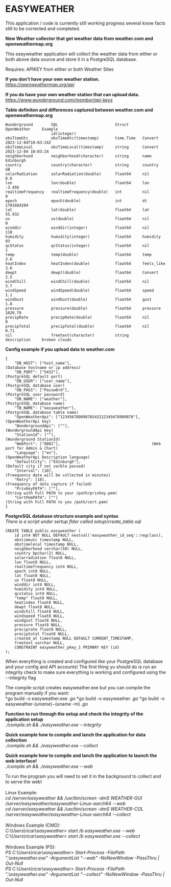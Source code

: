 # EASYWEATHER

This application / code is currently still working progress several know facts still to be corrected and completed.


**New Weather collector that get weather data from weather.com and openweathermap.org**

This easyweather application will collect the weather data from either or both above data source and store it in a PostgreSQL database.

Requires: APIKEY from either or both Weather Sites

**If you don't have your own weather station.**<BR>
*https://openweathermap.org/api*

**If you do have your own weather station that can upload data.**<BR>
*https://www.wunderground.com/member/api-keys*

**Table definiton and differences captured between weather.com and openweathermap.org**

```
Wunderground		SQL							Struct		OpenWeather	    Example
					id(integer)			
obsTimeUtc			obsTimeUtc(timestamp)		time.Time	Convert			2023-12-04T10:03:24Z	
obsTimeLocal		obsTimeLocal(timestamp)		string		Convert			2023-12-04 10:03:24
neighborhood		neighborhood(character)		string		name			Edinburgh
country				country(character)			string		country			GB
solarRadiation		solarRadiation(double)		float64		nil				8.6	
lon					lon(double)					float64		lon				-3.456
realtimeFrequency	realtimeFrequency(double)	int			nil				0
epoch				epoch(double)				int			dt				1701684204
lat					lat(double)					float64		lat				55.932
uv					uv(double)					float64		nil				0	
winddir				winddir(integer)			float64		nil				118	
humidity			humidity(integer)			float64		humidity		93
qcStatus			qcStatus(integer)			float64		nil				1	
temp				temp(double)				float64		temp			3.6
heatIndex			heatIndex(double)			float64		feels_like		3.6
dewpt				dewpt(double)				float64		Convert			2.5
windChill			windChill(double)			float64		nil				3.7
windSpeed			windSpeed(double)			float64		speed			1.1
windGust			windGust(double)			float64		gust			1.8
pressure			pressure(double)			float64		pressure		1020.79
precipRate			precipRate(double)			float64		nil				0	
precipTotal			precipTotal(double)			float64		nil				0.71	
nil					freetext(character)			string		description		broken clouds
```
**Config example if you upload data to weather.com**
```
{
    "DB_HOST": ["host_name"],									(Database hostname or ip address)
    "DB_PORT": ["5432"],										(PostgreSQL default port)
    "DB_USER": ["user_name"],									(PostgreSQL database user)
    "DB_PASS": ["Passw0rd"],									(PostgreSQL user password)
    "DB_NAME": ["weather"],										(PostgreSQL database name)
    "TB_NAME": ["easyweather"],									(PostgreSQL database table name)
    "OpenWeatherApi": ["12345678909876543212345678909876"],		(OpenWeatherApi key)
    "WundergroundApi": [""],									(WundergroundApi key)
	"StationId": [""],											(Wunderground StationId)
    "WebPort": ["8081"],										(Web port for Admin & Chart)
    "Language": ["en"],											(OpenWeatherApi Description language)
    "DefaultCity": ["Edinburgh"],								(Default city if not varble passed)
	"Interval": [10],											(Freequency data will be collected in minutes)
	"Retry": [10],												(Freequency of data capture if failed)
	"PrivKeyPATH": [""],										(String with Full PATH to your /path/privkey.pem)
    "CertPemPATH": [""]											(String with Full PATH to you /path/cert.pem)
}
```
**PostgreSQL database structure example and syntax**<BR>
*There is a script under sertup flder called setup/create_table.sql*

```
CREATE TABLE public.easyweather (
	id int4 NOT NULL DEFAULT nextval('easyweather_id_seq'::regclass),
	obstimeutc timestamp NULL,
	obstimelocal timestamp NULL,
	neighborhood varchar(50) NULL,
	country bpchar(2) NULL,
	solarradiation float8 NULL,
	lon float8 NULL,
	realtimefrequency int4 NULL,
	epoch int8 NULL,
	lat float8 NULL,
	uv float8 NULL,
	winddir int4 NULL,
	humidity int4 NULL,
	qcstatus int4 NULL,
	"temp" float8 NULL,
	heatindex float8 NULL,
	dewpt float8 NULL,
	windchill float8 NULL,
	windspeed float8 NULL,
	windgust float8 NULL,
	pressure float8 NULL,
	preciprate float8 NULL,
	preciptotal float8 NULL,
	created_at timestamp NULL DEFAULT CURRENT_TIMESTAMP,
	freetext varchar NULL,
	CONSTRAINT easyweather_pkey_1 PRIMARY KEY (id)
);
```

When everything is created and configured like your PostgreSQL database and your config and API accounts! The first thing yu should do is run an integrity check to make sure everything is working and configured using the --integrity flag<BR>

The compile script creates easyweather.exe but you can compile the program manually if you want:<BR>
*go build -o easyweather.exe *.go*
*go build -o easyweather *.go*
*go build -o easyweather-$(uname)-$(uname -m) *.go*

**Function to run through the setup and check the integrity of the application setup**<BR>
*./compile.sh && ./easyweather.exe --integrity*<BR>

**Quick example how to compile and lanch the application for data collection**<BR>
*./compile.sh && ./easyweather.exe --collect*<BR>

**Quick example how to compile and lanch the application to launch the web interface!**<BR>
*./compile.sh && ./easyweather.exe --web*<BR>

To run the program you will need to set it in the background to collect and to serve the web!<BR><BR>
Linux Example:<BR>
*cd /server/easyweather && /usr/bin/screen -dmS WEATHER-GUI /server/easyweather/easyweather-Linux-aarch64 --web*<BR>
*cd /server/easyweather && /usr/bin/screen -dmS WEATHER-COL /server/easyweather/easyweather-Linux-aarch64 --collect*<BR><BR>
Windows Example (CMD):<BR>
*C:\Users\ricar\easyweather> start /b easyweather.exe --web*<BR>
*C:\Users\ricar\easyweather> start /b easyweather.exe --collect*<BR><BR>
Windows Example (PS):<BR>
*PS C:\Users\ricar\easyweather> Start-Process -FilePath ".\easyweather.exe" -ArgumentList "--web" -NoNewWindow -PassThru | Out-Null*<BR>
*PS C:\Users\ricar\easyweather> Start-Process -FilePath ".\easyweather.exe" -ArgumentList "--collect" -NoNewWindow -PassThru | Out-Null*<BR>